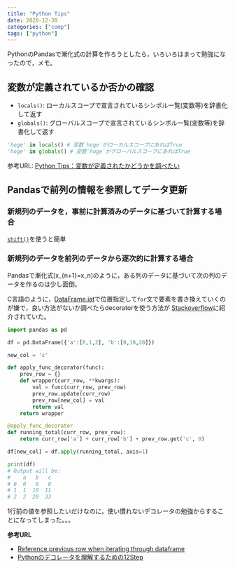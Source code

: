 ```yaml
---
title: "Python Tips"
date: 2020-12-30
categories: ["comp"]
tags: ["python"]
---
```


PythonのPandasで漸化式の計算を作ろうとしたら，いろいろはまって勉強になったので，メモ。

## 変数が定義されているか否かの確認

- `locals()`: ローカルスコープで宣言されているシンボル一覧(変数等)を辞書化して返す
- `globals()`: グローバルスコープで宣言されているシンボル一覧(変数等)を辞書化して返す

```python
'hoge' in locals() # 変数`hoge`がローカルスコープにあればTrue   
'hoge' in globals() # 変数`hoge`がグローバルスコープにあればTrue   
```

参考URL: [Python Tips：変数が定義されたかどうかを調べたい](https://www.lifewithpython.com/2015/05/python-check-variable-existence.html)

## Pandasで前列の情報を参照してデータ更新

### 新規列のデータを，事前に計算済みのデータに基づいて計算する場合

[`shift()`](pandas.DataFrame.shift)を使うと簡単

### 新規列のデータを前列のデータから逐次的に計算する場合

Pandasで漸化式\[x_{n+1}=x_n\]のように，ある列のデータに基づいて次の列のデータを作るのは少し面倒。

C言語のように，[DataFrame.iat](https://pandas.pydata.org/pandas-docs/stable/reference/api/pandas.DataFrame.iat.html)で位置指定して`for`文で要素を書き換えていくのが嫌で，良い方法がないか調べたらdecoratorを使う方法が
[Stackoverflow](https://stackoverflow.com/questions/16698415/reference-previous-row-when-iterating-through-dataframe/38155257#38155257)に紹介されていた。


```python
import pandas as pd

df = pd.DataFrame({'a':[0,1,2], 'b':[0,10,20]})

new_col = 'c'

def apply_func_decorator(func):
    prev_row = {}
    def wrapper(curr_row, **kwargs):
        val = func(curr_row, prev_row)
        prev_row.update(curr_row)
        prev_row[new_col] = val
        return val
    return wrapper

@apply_func_decorator
def running_total(curr_row, prev_row):
    return curr_row['a'] + curr_row['b'] + prev_row.get('c', 0)

df[new_col] = df.apply(running_total, axis=1)

print(df)
# Output will be:
#    a   b   c
# 0  0   0   0
# 1  1  10  11
# 2  2  20  33
```

1行前の値を参照したいだけなのに，使い慣れないデコレータの勉強からすることになってしまった。。。

**参考URL**

- [Reference previous row when iterating through dataframe](https://stackoverflow.com/questions/16698415/reference-previous-row-when-iterating-through-dataframe/38155257#38155257)
- [Pythonのデコレータを理解するための12Step](https://qiita.com/_rdtr/items/d3bc1a8d4b7eb375c368)